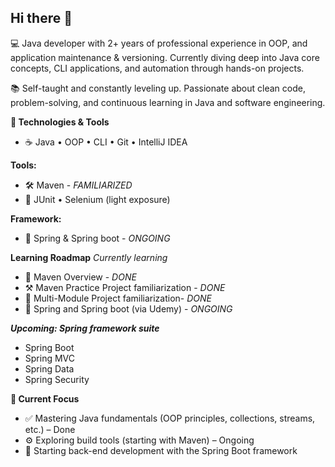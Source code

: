 ## Hi there 👋

💻 Java developer with 2+ years of professional experience in  OOP, and application maintenance & versioning. 
   Currently diving deep into Java core concepts, CLI applications, and automation through hands-on projects.

📚 Self-taught and constantly leveling up. 
   Passionate about clean code, problem-solving, and continuous learning in Java and software engineering.

**🔧 Technologies & Tools**
 - ☕ Java • OOP • CLI • Git • IntelliJ IDEA

**Tools:**
 - 🛠️ Maven - _FAMILIARIZED_
 - 🧪 JUnit • Selenium (light exposure)

**Framework:**
- 🍃 Spring & Spring boot - _ONGOING_

**Learning Roadmap**
_Currently learning_
 - 🚀 Maven Overview - _DONE_
 - ⚒️ Maven Practice Project familiarization - _DONE_
 - 📖 Multi-Module Project familiarization- _DONE_
 - 🍃 Spring and Spring boot (via Udemy) - _ONGOING_
   
**_Upcoming: Spring framework suite_**
 - Spring Boot
 - Spring MVC
 - Spring Data
 - Spring Security

**🎯 Current Focus**
 - ✅ Mastering Java fundamentals (OOP principles, collections, streams, etc.) – Done
 - ⚙️ Exploring build tools (starting with Maven) – Ongoing
 - 🌱 Starting back-end development with the Spring Boot framework
